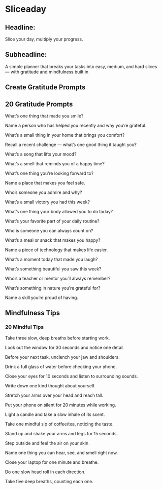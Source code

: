 # Sliceaday 


## Headline:
Slice your day, multiply your progress.

## Subheadline:
A simple planner that breaks your tasks into easy, medium, and hard slices — with gratitude and mindfulness built in.


## Create Gratitude Prompts

## 20 Gratitude Prompts
What’s one thing that made you smile?


Name a person who has helped you recently and why you’re grateful.


What’s a small thing in your home that brings you comfort?


Recall a recent challenge — what’s one good thing it taught you?


What’s a song that lifts your mood?


What’s a smell that reminds you of a happy time?


What’s one thing you’re looking forward to?


Name a place that makes you feel safe.


Who’s someone you admire and why?


What’s a small victory you had this week?


What’s one thing your body allowed you to do today?


What’s your favorite part of your daily routine?


Who is someone you can always count on?


What’s a meal or snack that makes you happy?


Name a piece of technology that makes life easier.


What’s a moment today that made you laugh?


What’s something beautiful you saw this week?

Who’s a teacher or mentor you’ll always remember?


What’s something in nature you’re grateful for?


Name a skill you’re proud of having.

## Mindfulness Tips

### 20 Mindful Tips
Take three slow, deep breaths before starting work.


Look out the window for 30 seconds and notice one detail.


Before your next task, unclench your jaw and shoulders.


Drink a full glass of water before checking your phone.


Close your eyes for 10 seconds and listen to surrounding sounds.


Write down one kind thought about yourself.


Stretch your arms over your head and reach tall.


Put your phone on silent for 20 minutes while working.


Light a candle and take a slow inhale of its scent.


Take one mindful sip of coffee/tea, noticing the taste.


Stand up and shake your arms and legs for 15 seconds.


Step outside and feel the air on your skin.


Name one thing you can hear, see, and smell right now.


Close your laptop for one minute and breathe.


Do one slow head roll in each direction.


Take five deep breaths, counting each one.

